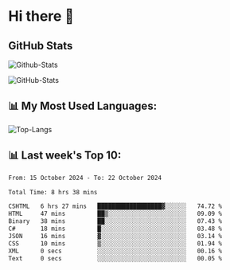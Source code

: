 # Hi there 👋

## GitHub Stats
![Github-Stats](https://github-readme-stats-sigma-five.vercel.app/api?username=ltorson&show_icons=true&theme=radical&count_private=true&show=reviews,discussions_started,discussions_answered,prs_merged,prs_merged_percentage)

![GitHub-Stats](https://github-readme-stats.vercel.app/api/wakatime?username=LeeTorson&theme=synthwave&size_weight=0.5&count_weight=0.5&title_color=36F9F6&langs_count=10&count_private=true)

## 📊 My Most Used Languages:
![Top-Langs](https://github-readme-stats-sigma-five.vercel.app/api/top-langs/?username=LTorson&layout=compact&langs_count=10)


## 📊 Last week's Top 10:
<!--START_SECTION:waka-->

```txt
From: 15 October 2024 - To: 22 October 2024

Total Time: 8 hrs 38 mins

CSHTML   6 hrs 27 mins   ██████████████████▓░░░░░░   74.72 %
HTML     47 mins         ██▒░░░░░░░░░░░░░░░░░░░░░░   09.09 %
Binary   38 mins         ██░░░░░░░░░░░░░░░░░░░░░░░   07.43 %
C#       18 mins         █░░░░░░░░░░░░░░░░░░░░░░░░   03.48 %
JSON     16 mins         ▓░░░░░░░░░░░░░░░░░░░░░░░░   03.14 %
CSS      10 mins         ▒░░░░░░░░░░░░░░░░░░░░░░░░   01.94 %
XML      0 secs          ░░░░░░░░░░░░░░░░░░░░░░░░░   00.16 %
Text     0 secs          ░░░░░░░░░░░░░░░░░░░░░░░░░   00.05 %
```

<!--END_SECTION:waka-->
